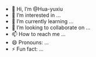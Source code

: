 - 👋 Hi, I’m @Hua-yuxiu
- 👀 I’m interested in ...
- 🌱 I’m currently learning ...
- 💞️ I’m looking to collaborate on ...
- 📫 How to reach me ...
- 😄 Pronouns: ...
- ⚡ Fun fact: ...

<!---
Hua-yuxiu/Hua-yuxiu is a ✨ special ✨ repository because its `README.md` (this file) appears on your GitHub profile.
You can click the Preview link to take a look at your changes.
--->
